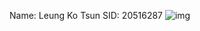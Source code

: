 Name: Leung Ko Tsun
SID: 20516287
![img](https://i.ibb.co/X2WJJLX/Screenshot-2021-09-20-at-7-28-27-AM.png)